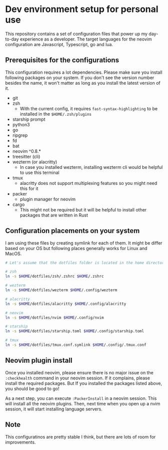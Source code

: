 # Dev environment setup for personal use

This repository contains a set of configuration files that power up my day-to-day experience as a developer.
The target languages for the neovim configuration are Javascript, Typescript, go and lua.

## Prerequisites for the configurations 

This configuration requires a lot dependencies. Please make sure you install following packages on your system. 
If you don't see the version number besides the name, it won't matter as long as you install the latest version of it.

- git
- zsh
  - With the current config, it requires `fast-syntax-highlighting` to be installed in the `$HOME/.zsh/plugins`
- starship prompt
- python3
- go
- ripgrep
- fd
- bat
- neovim ^0.8.*
- treesitter (cli)
- wezterm (or alacritty)
  - In case you installed wezterm, installing wezterm cli would be helpful to use this terminal
- tmux 
  - alacritty does not support multiplexing features so you might need this for it
- packer 
  - plugin manager for neovim
- cargo 
  - This might not be required but it will be helpful to install other packages that are written in Rust

## Configuration placements on your system

I am using these files by creating symlink for each of them. It might be differ based on your OS but following places generally works for Linux and MacOS.


```sh
# Let's assume that the dotfiles folder is located in the home directory

# zsh
ln -s $HOME/dotfiles/zsh/.zshrc $HOME/.zshrc

# wezterm
ln -s $HOME/dotfiles/wezterm $HOME/.config/wezterm

# alacritty
ln -s $HOME/dotfiles/alacritty $HOME/.config/alacritty

# neovim
ln -s $HOME/dotfiles/nvim $HOME/.config/nvim

# starship
ln -s $HOME/dotfiles/starship.toml $HOME/.config/starship.toml

# tmux 
ln -s $HOME/dotfiles/tmux.conf.symlink $HOME/.config/.tmux.conf

```

## Neovim plugin install 

Once you installed neovim, please ensure there is no major issue on the `:checkhealth` command in your neovim session. 
If it complains, please install the required packages. But If you installed the packages listed above, you should be good to go!


As a next step, you can execute `:PackerInstall` in a neovim session. This will install all the neovim plugins. 
Then, next time when you open up a nvim session, it will start installing language servers.

## Note

This configuratinos are pretty stable I think, but there are lots of room for improvements.

